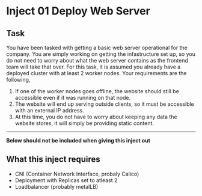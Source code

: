 # Inject 01 Deploy Web Server

## Task

You have been tasked with getting a basic web server operational for the company. You are simply working on getting the infastructure set up, so you do not need to worry about what the web server contains as the frontend team will take that over. For this task, it is assumed you already have a deployed cluster with at least 2 worker nodes. Your requirements are the following,

1. If one of the worker nodes goes offline, the website should still be accessible even if it was running on that node.
2. The website will end up serving outside clients, so it must be accessible with an external IP address.
3. At this time, you do not have to worry about keeping any data the website stores, it will simply be providing static content.


---

**Below should not be included when giving this inject out**

## What this inject requires

- CNI (Container Network Interface, probaly Calico)
- Deployment with Replicas set to atleast 2
- Loadbalancer (probably metalLB)